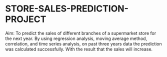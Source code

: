 # STORE-SALES-PREDICTION-PROJECT
Aim: To predict the sales of different branches of a supermarket store for the next year.  By using regression analysis, moving average method, correlation, and time series analysis, on past three years data the prediction was calculated successfully. With the result that the sales will increase.

